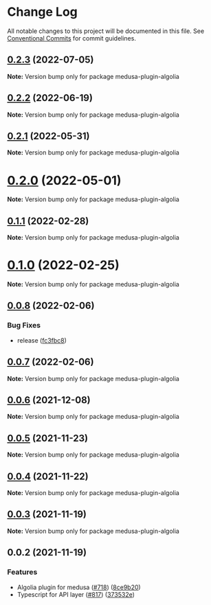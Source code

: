 # Change Log

All notable changes to this project will be documented in this file.
See [Conventional Commits](https://conventionalcommits.org) for commit guidelines.

## [0.2.3](https://github.com/medusajs/medusa/compare/medusa-plugin-algolia@0.2.2...medusa-plugin-algolia@0.2.3) (2022-07-05)

**Note:** Version bump only for package medusa-plugin-algolia





## [0.2.2](https://github.com/medusajs/medusa/compare/medusa-plugin-algolia@0.2.0...medusa-plugin-algolia@0.2.2) (2022-06-19)

**Note:** Version bump only for package medusa-plugin-algolia





## [0.2.1](https://github.com/medusajs/medusa/compare/medusa-plugin-algolia@0.2.0...medusa-plugin-algolia@0.2.1) (2022-05-31)

**Note:** Version bump only for package medusa-plugin-algolia





# [0.2.0](https://github.com/medusajs/medusa/compare/medusa-plugin-algolia@0.1.1...medusa-plugin-algolia@0.2.0) (2022-05-01)

**Note:** Version bump only for package medusa-plugin-algolia





## [0.1.1](https://github.com/medusajs/medusa/compare/medusa-plugin-algolia@0.0.8...medusa-plugin-algolia@0.1.1) (2022-02-28)

**Note:** Version bump only for package medusa-plugin-algolia





# [0.1.0](https://github.com/medusajs/medusa/compare/medusa-plugin-algolia@0.0.8...medusa-plugin-algolia@0.1.0) (2022-02-25)

**Note:** Version bump only for package medusa-plugin-algolia





## [0.0.8](https://github.com/medusajs/medusa/compare/medusa-plugin-algolia@0.0.7...medusa-plugin-algolia@0.0.8) (2022-02-06)

### Bug Fixes

- release ([fc3fbc8](https://github.com/medusajs/medusa/commit/fc3fbc897fad5c8a5d3eea828ac7277fba9d70af))

## [0.0.7](https://github.com/medusajs/medusa/compare/medusa-plugin-algolia@0.0.6...medusa-plugin-algolia@0.0.7) (2022-02-06)

**Note:** Version bump only for package medusa-plugin-algolia

## [0.0.6](https://github.com/medusajs/medusa/compare/medusa-plugin-algolia@0.0.5...medusa-plugin-algolia@0.0.6) (2021-12-08)

**Note:** Version bump only for package medusa-plugin-algolia

## [0.0.5](https://github.com/medusajs/medusa/compare/medusa-plugin-algolia@0.0.4...medusa-plugin-algolia@0.0.5) (2021-11-23)

**Note:** Version bump only for package medusa-plugin-algolia

## [0.0.4](https://github.com/medusajs/medusa/compare/medusa-plugin-algolia@0.0.3...medusa-plugin-algolia@0.0.4) (2021-11-22)

**Note:** Version bump only for package medusa-plugin-algolia

## [0.0.3](https://github.com/medusajs/medusa/compare/medusa-plugin-algolia@0.0.2...medusa-plugin-algolia@0.0.3) (2021-11-19)

**Note:** Version bump only for package medusa-plugin-algolia

## 0.0.2 (2021-11-19)

### Features

- Algolia plugin for medusa ([#718](https://github.com/medusajs/medusa/issues/718)) ([8ce9b20](https://github.com/medusajs/medusa/commit/8ce9b20222e1f4db75f730898549f0ed09eb1574))
- Typescript for API layer ([#817](https://github.com/medusajs/medusa/issues/817)) ([373532e](https://github.com/medusajs/medusa/commit/373532ecbc8196f47e71af95a8cf82a14a4b1f9e))
